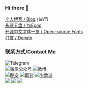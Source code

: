 ### Hi there 👋

<!--
**lxgw/lxgw** is a ✨ _special_ ✨ repository because its `README.md` (this file) appears on your GitHub profile.

Here are some ideas to get you started:

- 🔭 I’m currently working on ...
- 🌱 I’m currently learning ...
- 👯 I’m looking to collaborate on ...
- 🤔 I’m looking for help with ...
- 💬 Ask me about ...
- 📫 How to reach me: ...
- 😄 Pronouns: ...
- ⚡ Fun fact: ...
-->

[个人博客 / Blog](https://lxgw.github.io)  *(试行)*  
[永硕Ｅ盘 / YsEpan](http://lxgw.ysepan.com)  
[开源中文字体一览 / Open-source Fonts](https://lxgw.github.io/2021/01/15/Lxgw-Opensource-Chinese-Fonts/)  
[打赏 / Donate](https://github.com/lxgw/lxgw/blob/main/Donate.md)
### 联系方式/Contact Me
![Telegram](https://img.shields.io/badge/Telegram-%40lxgwtg-blue)  
[![微信公众号](https://img.shields.io/badge/%E5%BE%AE%E4%BF%A1%E5%85%AC%E4%BC%97%E5%8F%B7-%E9%9C%9E%E9%B9%9C%EF%BC%88ID%3Alxgwshare%EF%BC%89-brightgreen)](https://github.com/lxgw/lxgw/blob/main/Wechat.md) [![微博](https://img.shields.io/badge/%E5%BE%AE%E5%8D%9A-%40%E5%AD%A4%E9%B9%9C%E5%85%88%E6%A3%AE-orange)](https://weibo.com/6624339726)  
[![酷安](https://img.shields.io/badge/%E9%85%B7%E5%AE%89-%40%E8%90%BD%E9%9C%9E%E5%AD%A4%E9%B9%9Clxgw-4caf50)](https://www.coolapk.com/u/633884) [![即刻](https://img.shields.io/badge/%E5%8D%B3%E5%88%BB-%40%E8%90%BD%E9%9C%9E%E5%AD%A4%E9%B9%9Clxgw-yellow)](https://okjk.co/UCFSTo) [![少数派](https://img.shields.io/badge/%E5%B0%91%E6%95%B0%E6%B4%BE-%40%E8%90%BD%E9%9C%9E%E5%AD%A4%E9%B9%9Clxgw-red)](https://sspai.com/u/ng008g7q)  
[![](https://img.shields.io/badge/QQmail-lxgw1999%40qq.com-royalblue)](mailto:lxgw1999@qq.com) [![](https://img.shields.io/badge/Gmail-calxgw2018%40gmail.com-indianred)](mailto:calxgw2018@gmail.com) [![](https://img.shields.io/badge/NetEase-srtong2006%40126.com-forestgreen)](mailto:srtong2006@126.com) 
 
